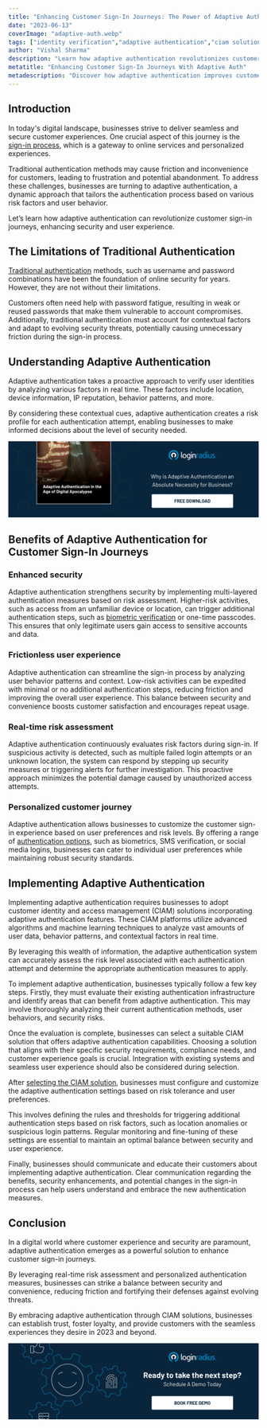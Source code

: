 ```yaml
---
title: "Enhancing Customer Sign-In Journeys: The Power of Adaptive Authentication"
date: "2023-06-13"
coverImage: "adaptive-auth.webp"
tags: ["identity verification","adaptive authentication","ciam solution"]
author: "Vishal Sharma"
description: "Learn how adaptive authentication revolutionizes customer sign-in journeys by dynamically adjusting security levels. Find out how businesses can balance security and user experience and implement this advanced authentication method to enhance online services."
metatitle: "Enhancing Customer Sign-In Journeys With Adaptive Auth"
metadescription: "Discover how adaptive authentication improves customer sign-in journeys by balancing security and user experience. Explore the benefits and implementation steps of this dynamic authentication method for businesses."
---
```

## Introduction

In today's digital landscape, businesses strive to deliver seamless and secure customer experiences. One crucial aspect of this journey is the [sign-in process](https://www.loginradius.com/blog/growth/power-of-login-box-for-seamless-user-experience/), which is a gateway to online services and personalized experiences. 

Traditional authentication methods may cause friction and inconvenience for customers, leading to frustration and potential abandonment. To address these challenges, businesses are turning to adaptive authentication, a dynamic approach that tailors the authentication process based on various risk factors and user behavior. 

Let’s learn how adaptive authentication can revolutionize customer sign-in journeys, enhancing security and user experience.

## The Limitations of Traditional Authentication

[Traditional authentication](https://www.loginradius.com/blog/identity/what-is-standard-login/) methods, such as username and password combinations have been the foundation of online security for years. However, they are not without their limitations. 

Customers often need help with password fatigue, resulting in weak or reused passwords that make them vulnerable to account compromises. Additionally, traditional authentication must account for contextual factors and adapt to evolving security threats, potentially causing unnecessary friction during the sign-in process.

## Understanding Adaptive Authentication

Adaptive authentication takes a proactive approach to verify user identities by analyzing various factors in real time. These factors include location, device information, IP reputation, behavior patterns, and more. 

By considering these contextual cues, adaptive authentication creates a risk profile for each authentication attempt, enabling businesses to make informed decisions about the level of security needed.

[![EB-Adaptive-auth](EB-Adaptive-auth.webp)](https://www.loginradius.com/resource/adaptive-authentication-in-the-age-of-digital-apocalypse/)

## Benefits of Adaptive Authentication for Customer Sign-In Journeys

### Enhanced security

Adaptive authentication strengthens security by implementing multi-layered authentication measures based on risk assessment. Higher-risk activities, such as access from an unfamiliar device or location, can trigger additional authentication steps, such as [biometric verification](https://www.loginradius.com/blog/identity/biometric-authentication-mobile-apps/) or one-time passcodes. This ensures that only legitimate users gain access to sensitive accounts and data.

### Frictionless user experience

Adaptive authentication can streamline the sign-in process by analyzing user behavior patterns and context. Low-risk activities can be expedited with minimal or no additional authentication steps, reducing friction and improving the overall user experience. This balance between security and convenience boosts customer satisfaction and encourages repeat usage.

### Real-time risk assessment

Adaptive authentication continuously evaluates risk factors during sign-in. If suspicious activity is detected, such as multiple failed login attempts or an unknown location, the system can respond by stepping up security measures or triggering alerts for further investigation. This proactive approach minimizes the potential damage caused by unauthorized access attempts.

### Personalized customer journey

Adaptive authentication allows businesses to customize the customer sign-in experience based on user preferences and risk levels. By offering a range of [authentication options](https://www.loginradius.com/authentication/), such as biometrics, SMS verification, or social media logins, businesses can cater to individual user preferences while maintaining robust security standards.

## Implementing Adaptive Authentication

Implementing adaptive authentication requires businesses to adopt customer identity and access management (CIAM) solutions incorporating adaptive authentication features. These CIAM platforms utilize advanced algorithms and machine learning techniques to analyze vast amounts of user data, behavior patterns, and contextual factors in real time. 

By leveraging this wealth of information, the adaptive authentication system can accurately assess the risk level associated with each authentication attempt and determine the appropriate authentication measures to apply.

To implement adaptive authentication, businesses typically follow a few key steps. Firstly, they must evaluate their existing authentication infrastructure and identify areas that can benefit from adaptive authentication. This may involve thoroughly analyzing their current authentication methods, user behaviors, and security risks.

Once the evaluation is complete, businesses can select a suitable CIAM solution that offers adaptive authentication capabilities. Choosing a solution that aligns with their specific security requirements, compliance needs, and customer experience goals is crucial. Integration with existing systems and seamless user experience should also be considered during selection.

After [selecting the CIAM solution](https://www.loginradius.com/), businesses must configure and customize the adaptive authentication settings based on risk tolerance and user preferences. 

This involves defining the rules and thresholds for triggering additional authentication steps based on risk factors, such as location anomalies or suspicious login patterns. Regular monitoring and fine-tuning of these settings are essential to maintain an optimal balance between security and user experience.

Finally, businesses should communicate and educate their customers about implementing adaptive authentication. Clear communication regarding the benefits, security enhancements, and potential changes in the sign-in process can help users understand and embrace the new authentication measures.

## Conclusion

In a digital world where customer experience and security are paramount, adaptive authentication emerges as a powerful solution to enhance customer sign-in journeys. 

By leveraging real-time risk assessment and personalized authentication measures, businesses can strike a balance between security and convenience, reducing friction and fortifying their defenses against evolving threats. 

By embracing adaptive authentication through CIAM solutions, businesses can establish trust, foster loyalty, and provide customers with the seamless experiences they desire in 2023 and beyond.

[![book-a-demo-loginradius](../../assets/book-a-demo-loginradius.webp)](https://www.loginradius.com/contact-us?utm_source=blog&utm_medium=web&utm_campaign=power-of-adaptive-authentication)